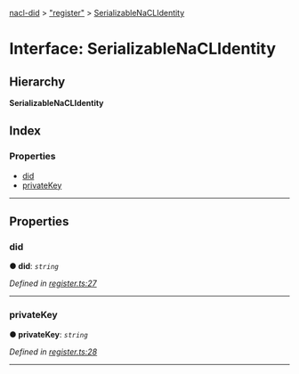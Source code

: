 [nacl-did](../README.md) > ["register"](../modules/_register_.md) > [SerializableNaCLIdentity](../interfaces/_register_.serializablenaclidentity.md)

# Interface: SerializableNaCLIdentity

## Hierarchy

**SerializableNaCLIdentity**

## Index

### Properties

* [did](_register_.serializablenaclidentity.md#did)
* [privateKey](_register_.serializablenaclidentity.md#privatekey)

---

## Properties

<a id="did"></a>

###  did

**● did**: *`string`*

*Defined in [register.ts:27](https://github.com/uport-project/nacl-did/blob/89cb74c/src/register.ts#L27)*

___
<a id="privatekey"></a>

###  privateKey

**● privateKey**: *`string`*

*Defined in [register.ts:28](https://github.com/uport-project/nacl-did/blob/89cb74c/src/register.ts#L28)*

___

